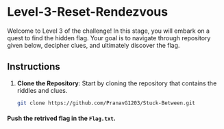 # Level-3-Reset-Rendezvous

Welcome to Level 3 of the challenge! In this stage, you will embark on a quest to find the hidden flag. Your goal is to navigate through repository given below, decipher clues, and ultimately discover the flag.

## Instructions

1. **Clone the Repository**: Start by cloning the repository that contains the riddles and clues.
   
   ```bash
   git clone https://github.com/PranavG1203/Stuck-Between.git
   ```

#### Push the retrived flag in the `Flag.txt`.
